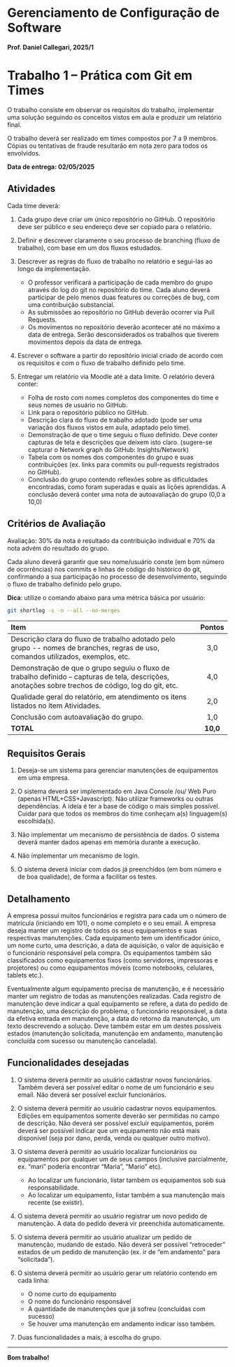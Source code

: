 
# Gerenciamento de Configuração de Software
**Prof. Daniel Callegari, 2025/1**

# Trabalho 1 – Prática com Git em Times

O trabalho consiste em observar os requisitos do trabalho, implementar uma solução seguindo os conceitos vistos em aula e produzir um relatório final.

O trabalho deverá ser realizado em times compostos por 7 a 9 membros. Cópias ou tentativas de fraude resultarão em nota zero para todos os envolvidos.

**Data de entrega: 02/05/2025**

## Atividades
Cada time deverá:

1. Cada grupo deve criar um único repositório no GitHub. O repositório deve ser público e seu endereço deve ser copiado para o relatório.

2. Definir e descrever claramente o seu processo de branching (fluxo de trabalho), com base em um dos fluxos estudados.

3. Descrever as regras do fluxo de trabalho no relatório e segui-las ao longo da implementação.
    - O professor verificará a participação de cada membro do grupo através do log do git no repositório do time. Cada aluno deverá participar de pelo menos duas features ou correções de bug, com uma contribuição substancial.
    - As submissões ao repositório no GitHub deverão ocorrer via Pull Requests.
    - Os movimentos no repositório deverão acontecer até no máximo a data de entrega. Serão desconsiderados os trabalhos que tiverem movimentos depois da data de entrega.

4. Escrever o software a partir do repositório inicial criado de acordo com os requisitos e com o fluxo de trabalho definido pelo time.

5. Entregar um relatório via Moodle até a data limite. O relatório deverá conter:
    - Folha de rosto com nomes completos dos componentes do time e seus nomes de usuário no GitHub.
    - Link para o repositório público no GitHub.
    - Descrição clara do fluxo de trabalho adotado (pode ser uma variação dos fluxos vistos em aula, adaptado pelo time).
    - Demonstração de que o time seguiu o fluxo definido. Deve conter capturas de tela e descrições que deixem isto claro. (sugere-se capturar o Network graph do GitHub: Insights/Network)
    - Tabela com os nomes dos componentes do grupo e suas contribuições (ex. links para commits ou pull-requests registrados no GitHub).
    - Conclusão do grupo contendo reflexões sobre as dificuldades encontradas, como foram superadas e quais as lições aprendidas. A conclusão deverá conter uma nota de autoavaliação do grupo (0,0 a 10,0)

## Critérios de Avaliação

Avaliação: 30% da nota é resultado da contribuição individual e 70% da nota advém do resultado do grupo.

Cada aluno deverá garantir que seu nome/usuário conste (em bom número de ocorrências) nos commits e linhas de código do histórico do git, confirmando a sua participação no processo de desenvolvimento, seguindo o fluxo de trabalho definido pelo grupo.

**Dica**: utilize o comando abaixo para uma métrica básica por usuário:

```bash
git shortlog -s -n --all --no-merges
```

| Item | Pontos |
|:-----|:------:|
| Descrição clara do fluxo de trabalho adotado pelo grupo -- nomes de branches, regras de uso, comandos utilizados, exemplos, etc. | 3,0 |
| Demonstração de que o grupo seguiu o fluxo de trabalho definido – capturas de tela, descrições, anotações sobre trechos de código, log do git, etc. | 4,0 |
| Qualidade geral do relatório, em atendimento os itens listados no item Atividades. | 2,0 |
| Conclusão com autoavaliação do grupo. | 1,0 |
| **TOTAL** | **10,0** |

## Requisitos Gerais

1. Deseja-se um sistema para gerenciar manutenções de equipamentos em uma empresa.

2. O sistema deverá ser implementado em Java Console /ou/ Web Puro (apenas HTML+CSS+Javascript). Não utilizar frameworks ou outras dependências. A ideia é ter a base de código o mais simples possível. Cuidar para que todos os membros do time conheçam a(s) linguagem(s) escolhida(s).

3. Não implementar um mecanismo de persistência de dados. O sistema deverá manter dados apenas em memória durante a execução.

4. Não implementar um mecanismo de login.

5. O sistema deverá iniciar com dados já preenchidos (em bom número e de boa qualidade), de forma a facilitar os testes.

## Detalhamento

A empresa possui muitos funcionários e registra para cada um o número de matrícula (iniciando em 101), o nome completo e o seu email. A empresa deseja manter um registro de todos os seus equipamentos e suas respectivas manutenções. Cada equipamento tem um identificador único, um nome curto, uma descrição, a data de aquisição, o valor de aquisição e o funcionário responsável pela compra. Os equipamentos também são classificados como equipamentos fixos (como servidores, impressoras e projetores) ou como equipamentos móveis (como notebooks, celulares, tablets etc.).

Eventualmente algum equipamento precisa de manutenção, e é necessário manter um registro de todas as manutenções realizadas. Cada registro de manutenção deve indicar a qual equipamento se refere, a data do pedido de manutenção, uma descrição do problema, o funcionário responsável, a data da efetiva entrada em manutenção, a data do retorno da manutenção, um texto descrevendo a solução. Deve também estar em um destes possíveis estados (manutenção solicitada, manutenção em andamento, manutenção concluída com sucesso ou manutenção cancelada).

## Funcionalidades desejadas

1. O sistema deverá permitir ao usuário cadastrar novos funcionários. Também deverá ser possível editar o nome de um funcionário e seu email. Não deverá ser possível excluir funcionários.

2. O sistema deverá permitir ao usuário cadastrar novos equipamentos. Edições em equipamentos somente deverão ser permitidas no campo de descrição. Não deverá ser possível excluir equipamentos, porém deverá ser possível indicar que um equipamento não está mais disponível (seja por dano, perda, venda ou qualquer outro motivo).

3. O sistema deverá permitir ao usuário localizar funcionários ou equipamentos por qualquer um de seus campos (inclusive parcialmente, ex. “mari” poderia encontrar “Maria”, “Mario” etc).
    - Ao localizar um funcionário, listar também os equipamentos sob sua responsabilidade.
    - Ao localizar um equipamento, listar também a sua manutenção mais recente (se existir).

4. O sistema deverá permitir ao usuário registrar um novo pedido de manutenção. A data do pedido deverá vir preenchida automaticamente.

5. O sistema deverá permitir ao usuário atualizar um pedido de manutenção, mudando de estado. Não deverá ser possível “retroceder” estados de um pedido de manutenção (ex. ir de “em andamento” para “solicitada”).

6. O sistema deverá permitir ao usuário gerar um relatório contendo em cada linha:
    - O nome curto do equipamento
    - O nome do funcionário responsável
    - A quantidade de manutenções que já sofreu (concluídas com sucesso)
    - Se houver uma manutenção em andamento indicar isso também.

7. Duas funcionalidades a mais, à escolha do grupo.

---

**Bom trabalho!**
